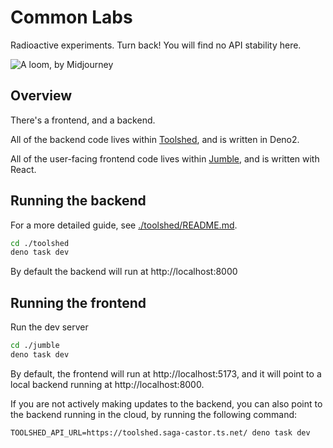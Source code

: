 # Common Labs

Radioactive experiments. Turn back! You will find no API stability here.

![A loom, by Midjourney](./docs/images/loom.jpg)

## Overview

There's a frontend, and a backend.

All of the backend code lives within [Toolshed](./toolshed), and is written in
Deno2.

All of the user-facing frontend code lives within [Jumble](./jumble), and is
written with React.

## Running the backend


For a more detailed guide, see [./toolshed/README.md](./toolshed/README.md).

```bash
cd ./toolshed
deno task dev
```

By default the backend will run at http://localhost:8000

## Running the frontend

Run the dev server

```bash
cd ./jumble
deno task dev
```

By default, the frontend will run at http://localhost:5173, and it will point to
a local backend running at http://localhost:8000.

If you are not actively making updates to the backend, you can also point to the
backend running in the cloud, by running the following command:

```shell
TOOLSHED_API_URL=https://toolshed.saga-castor.ts.net/ deno task dev
```
